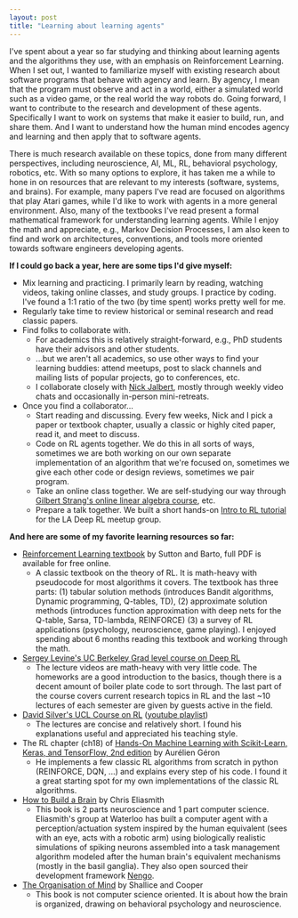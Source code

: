 ```yaml
---
layout: post
title: "Learning about learning agents"
---
```


I've spent about a year so far studying and thinking about learning agents and the algorithms they use, with an emphasis on Reinforcement Learning.
When I set out, I wanted to familiarize myself with existing research about software programs that behave with agency and learn. By agency, I mean that the program must observe and act in a world, either a simulated world such as a video game, or the real world the way robots do.
Going forward, I want to contribute to the research and development of these agents. Specifically I want to work on systems that make it easier to build, run, and share them. And I want to understand how the human mind encodes agency and learning and then apply that to software agents.

There is much research available on these topics, done from many different perspectives, including neuroscience, AI, ML, RL, behavioral psychology, robotics, etc. With so many options to explore, it has taken me a while to hone in on resources that are relevant to my interests (software, systems, and brains). For example, many papers I've read are focused on algorithms that play Atari games, while I'd like to work with agents in a more general environment. Also, many of the textbooks I've read present a formal mathematical framework for understanding learning agents. While I enjoy the math and appreciate, e.g., Markov Decision Processes, I am also keen to find and work on architectures, conventions, and tools more oriented towards software engineers developing agents. 


**If I could go back a year, here are some tips I'd give myself:**

* Mix learning and practicing. I primarily learn by reading, watching videos, taking online classes, and study groups. I practice by coding. I've found a 1:1 ratio of the two (by time spent) works pretty well for me.
* Regularly take time to review historical or seminal research and read classic papers.
* Find folks to collaborate with.
    * For academics this is relatively straight-forward, e.g., PhD students have their advisors and other students.
    * ...but we aren't all academics, so use other ways to find your learning buddies: attend meetups, post to slack channels and mailing lists of popular projects, go to conferences, etc.
    * I collaborate closely with [Nick Jalbert](https://nickjalbert.github.io/), mostly through weekly video chats and occasionally in-person mini-retreats.
* Once you find a collaborator...
    * Start reading and discussing. Every few weeks, Nick and I pick a paper or textbook chapter, usually a classic or highly cited paper, read it, and meet to discuss.
    * Code on RL agents together. We do this in all sorts of ways, sometimes we are both working on our own separate implementation of an algorithm that we're focused on, sometimes we give each other code or design reviews, sometimes we pair program.
    * Take an online class together. We are self-studying our way through [Gilbert Strang's online linear algebra course](https://ocw.mit.edu/courses/mathematics/18-06sc-linear-algebra-fall-2011/), etc.
    * Prepare a talk together. We built a short hands-on [Intro to RL tutorial](https://www.meetup.com/LA-Deep-RL/events/268096321/) for the LA Deep RL meetup group.


**And here are some of my favorite learning resources so far:**

* [Reinforcement Learning textbook](http://www.incompleteideas.net/book/the-book-2nd.html) by Sutton and Barto, full PDF is available for free online.
    * A classic textbook on the theory of RL. It is math-heavy with pseudocode for most algorithms it covers. The textbook has three parts: (1) tabular solution methods (introduces Bandit algorithms, Dynamic programming, Q-tables, TD), (2) approximate solution methods (introduces function approximation with deep nets for the Q-table, Sarsa, TD-lambda, REINFORCE) (3) a survey of RL applications (psychology, neuroscience, game playing). I enjoyed spending about 6 months reading this textbook and working through the math.
* [Sergey Levine's UC Berkeley Grad level course  on Deep RL](http://rail.eecs.berkeley.edu/deeprlcourse/)
    * The lecture videos are math-heavy with very little code. The homeworks are a good introduction to the basics, though there is a decent amount of boiler plate code to sort through. The last part of the course covers current research topics in RL and the last ~10 lectures of each semester are given by guests active in the field.
* [David Silver's UCL Course on RL](https://www.davidsilver.uk/teaching/) ([youtube playlist](https://www.youtube.com/playlist?list=PLqYmG7hTraZDM-OYHWgPebj2MfCFzFObQ))
    * The lectures are concise and relatively short. I found his explanations useful and appreciated his teaching style.
* The RL chapter (ch18) of [Hands-On Machine Learning with Scikit-Learn, Keras, and TensorFlow, 2nd edition](https://www.oreilly.com/library/view/hands-on-machine-learning/9781492032632/) by Aurélien Géron
    * He implements a few classic RL algorithms from scratch in python (REINFORCE, DQN, ...) and explains every step of his code. I found it a great starting spot for my own implementations of the classic RL algorithms.
* [How to Build a Brain](https://www.oxfordscholarship.com/view/10.1093/acprof:oso/9780199794546.001.0001/acprof-9780199794546) by Chris Eliasmith
    * This book is 2 parts neuroscience and 1 part computer science. Eliasmith's group at Waterloo has built a computer agent with a perception/actuation system inspired by the human equivalent (sees with an eye, acts with a robotic arm) using biologically realistic simulations of spiking neurons assembled into a task management algorithm modeled after the human brain's equivalent mechanisms (mostly in the basil ganglia). They also open sourced their development framework [Nengo](https://www.nengo.ai/).
* [The Organisation of Mind](https://www.amazon.com/Organisation-Mind-Tim-Shallice/dp/0199579245) by Shallice and Cooper
     * This book is not computer science oriented. It is about how the brain is organized, drawing on behavioral psychology and neuroscience.
